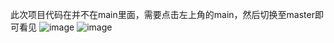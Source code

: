 此次项目代码在并不在main里面，需要点击左上角的main，然后切换至master即可看见
![image](https://github.com/user-attachments/assets/f8dffce0-eddf-461f-b67f-63e39ec24546)
![image](https://github.com/user-attachments/assets/eeff87eb-5fb3-4ded-8708-7274777599e5)

